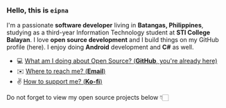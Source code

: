 ### Hello, this is **`eipna`**

I'm a passionate **software developer** living in **Batangas, Philippines**, studying as a third-year Information Technology student at **STI College Balayan**.
I love **open source development** and I build things on my GitHub profile (here).
I enjoy doing **Android** development and **C#** as well.

- 💻  [What am I doing about Open Source? (**GitHub**, you're already here)](https://www.youtube.com/shorts/SXHMnicI6Pg)
- ✉️  [Where to reach me? (**Email**)](mailto:serbissco@gmail.com)
- ✌  [How to support me? (**Ko-fi**)](https://ko-fi.com/eipna)

Do not forget to view my open source projects below 👇🏻
